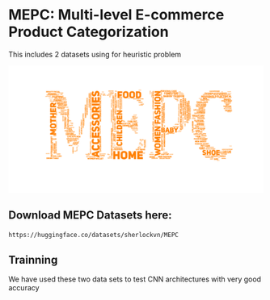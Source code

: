 # MEPC: Multi-level E-commerce Product Categorization
This includes 2 datasets using for heuristic problem

![Word Cloud](https://raw.githubusercontent.com/DoManhQuang/ecom-product-categorization/main/mepc_visualization/result/word_cloud/img.png)


## Download MEPC Datasets here:
```bash
https://huggingface.co/datasets/sherlockvn/MEPC
```

## Trainning
We have used these two data sets to test CNN architectures with very good accuracy
